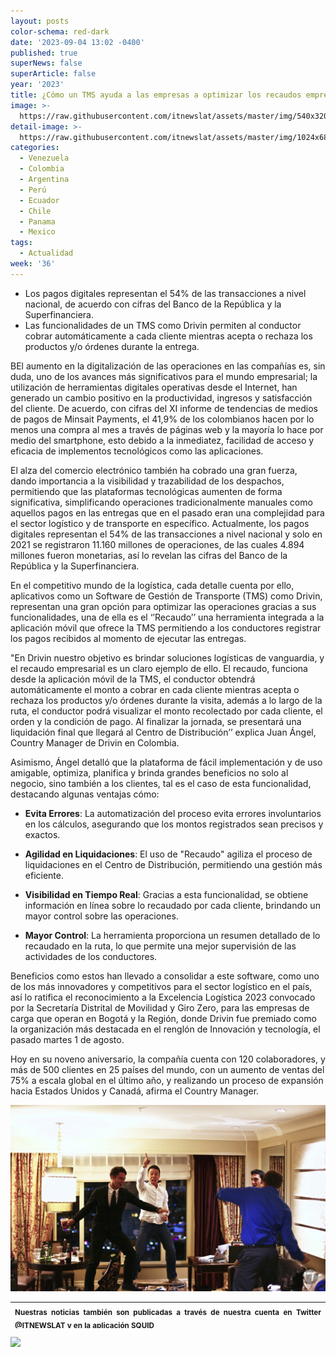 ```yaml
---
layout: posts
color-schema: red-dark
date: '2023-09-04 13:02 -0400'
published: true
superNews: false
superArticle: false
year: '2023'
title: ¿Cómo un TMS ayuda a las empresas a optimizar los recaudos empresariales?
image: >-
  https://raw.githubusercontent.com/itnewslat/assets/master/img/540x320/Reunion-exito-p.jpg
detail-image: >-
  https://raw.githubusercontent.com/itnewslat/assets/master/img/1024x680/Reunion-exito-g.jpg
categories:
  - Venezuela
  - Colombia
  - Argentina
  - Perú
  - Ecuador
  - Chile
  - Panama
  - Mexico
tags:
  - Actualidad
week: '36'
---
```

- Los pagos digitales representan el 54% de las transacciones a nivel nacional, de acuerdo con cifras del Banco de la República y la Superfinanciera. 
- Las funcionalidades de un TMS como Drivin permiten al conductor cobrar automáticamente a cada cliente mientras acepta o rechaza los productos y/o órdenes durante la entrega.

BEl aumento en la digitalización de las operaciones en las compañías es, sin duda, uno de los avances más significativos para el mundo empresarial; la utilización de herramientas digitales operativas desde el Internet, han generado un cambio positivo en la productividad, ingresos y satisfacción del cliente. De acuerdo, con cifras del XI informe de tendencias de medios de pagos de Minsait Payments, el 41,9% de los colombianos hacen por lo menos una compra al mes a través de páginas web y la mayoría lo hace por medio del smartphone, esto debido a la inmediatez, facilidad de acceso y eficacia de implementos tecnológicos como las aplicaciones. 

El alza del comercio electrónico también ha cobrado una gran fuerza, dando importancia a la visibilidad y trazabilidad de los despachos, permitiendo que las plataformas tecnológicas aumenten de forma significativa, simplificando operaciones tradicionalmente manuales como aquellos pagos en las entregas que en el pasado eran una complejidad para el sector logístico y de transporte en específico. Actualmente, los pagos digitales representan el 54% de las transacciones a nivel nacional y solo en 2021 se registraron 11.160 millones de operaciones, de las cuales 4.894 millones fueron monetarias, así lo revelan las cifras del Banco de la República y la Superfinanciera. 
 
En el competitivo mundo de la logística, cada detalle cuenta por ello, aplicativos como un Software de Gestión de Transporte (TMS) como Drivin, representan una gran opción para optimizar las operaciones gracias a sus funcionalidades, una de ella es el ‘’Recaudo’’ una herramienta integrada a la aplicación móvil que ofrece la TMS permitiendo a los conductores registrar los pagos recibidos al momento de ejecutar las entregas. 
 
"En Drivin  nuestro objetivo es brindar soluciones logísticas de vanguardia, y el recaudo empresarial es un claro ejemplo de ello. El recaudo, funciona desde la aplicación móvil de la TMS, el conductor obtendrá automáticamente el monto a cobrar en cada cliente mientras acepta o rechaza los productos y/o órdenes durante la visita, además a lo largo de la ruta, el conductor podrá visualizar el monto recolectado por cada cliente, el orden y la condición de pago. Al finalizar la jornada, se presentará una liquidación final que llegará al Centro de Distribución’’ explica Juan Ángel, Country Manager de Drivin en Colombia. 
 
Asimismo, Ángel detalló que la plataforma de fácil implementación y de uso amigable, optimiza, planifica y brinda grandes beneficios no solo al negocio, sino también a los clientes, tal es el caso de esta funcionalidad, destacando algunas ventajas cómo: 
 
- **Evita Errores**: La automatización del proceso evita errores involuntarios en los cálculos, asegurando que los montos registrados sean precisos y exactos.
 
- **Agilidad en Liquidaciones**: El uso de "Recaudo" agiliza el proceso de liquidaciones en el Centro de Distribución, permitiendo una gestión más eficiente.
 
- **Visibilidad en Tiempo Real**: Gracias a esta funcionalidad, se obtiene información en línea sobre lo recaudado por cada cliente, brindando un mayor control sobre las operaciones.
 
- **Mayor Control**: La herramienta proporciona un resumen detallado de lo recaudado en la ruta, lo que permite una mejor supervisión de las actividades de los conductores.
 
Beneficios como estos han llevado a consolidar a este software, como uno de los más innovadores y competitivos para el sector logístico en el país, así lo ratifica el reconocimiento a la Excelencia Logística 2023 convocado por la Secretaría Distrital de Movilidad y Giro Zero, para las empresas de carga que operan en Bogotá y la Región, donde Drivin fue premiado como la organización más destacada en el renglón de Innovación y tecnología, el pasado martes 1 de agosto. 
 
Hoy en su noveno aniversario, la compañía cuenta con 120 colaboradores, y más de 500 clientes en 25 países del mundo, con un aumento de ventas del 75% a escala global en el último año, y realizando un proceso de expansión hacia Estados Unidos y Canadá, afirma el Country Manager.

![](https://raw.githubusercontent.com/itnewslat/assets/master/img/540x320/Reunion-exito-p.jpg)

<table style="height: 42px;" width="569">
<tbody>
<tr>
<td style="text-align: justify;"><sub><strong>Nuestras noticias también son publicadas a través de nuestra cuenta en Twitter <a href="https://twitter.com/itnewslat?lang=es">@ITNEWSLAT</a> y en la aplicación <a href="https://squidapp.co/en/">SQUID</a></strong></sub></td>
</tr>
</tbody>
</table>

<img src="https://tracker.metricool.com/c3po.jpg?hash=56f88a41e39ab42c063cc51676587a04"/>